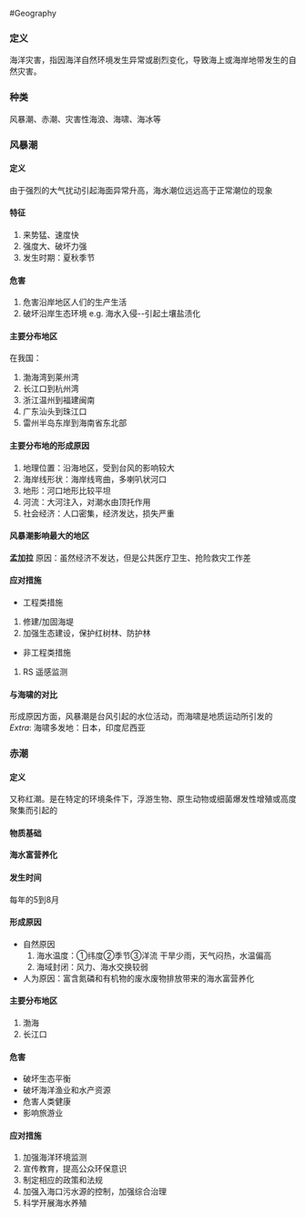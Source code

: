 #Geography 
### 定义
海洋灾害，指因海洋自然环境发生异常或剧烈变化，导致海上或海岸地带发生的自然灾害。
### 种类
风暴潮、赤潮、灾害性海浪、海啸、海冰等
### 风暴潮
#### 定义
由于强烈的大气扰动引起海面异常升高，海水潮位远远高于正常潮位的现象
#### 特征
1. 来势猛、速度快
2. 强度大、破坏力强
3. 发生时期：夏秋季节
#### 危害
1. 危害沿岸地区人们的生产生活
2. 破坏沿岸生态环境 e.g. 海水入侵--引起土壤盐渍化
#### 主要分布地区
在我国：
1. 渤海湾到莱州湾
2. 长江口到杭州湾
3. 浙江温州到福建闽南
4. 广东汕头到珠江口
5. 雷州半岛东岸到海南省东北部
#### 主要分布地的形成原因
1. 地理位置：沿海地区，受到台风的影响较大
2. 海岸线形状：海岸线弯曲，多喇叭状河口
3. 地形：河口地形比较平坦
4. 河流：大河注入，对潮水由顶托作用
5. 社会经济：人口密集，经济发达，损失严重
#### 风暴潮影响最大的地区
**孟加拉**
原因：虽然经济不发达，但是公共医疗卫生、抢险救灾工作差
#### 应对措施
- 工程类措施
1. 修建/加固海堤
2. 加强生态建设，保护红树林、防护林
- 非工程类措施
1. RS 遥感监测
#### 与海啸的对比
形成原因方面，风暴潮是台风引起的水位活动，而海啸是地质运动所引发的
*Extra*: 海啸多发地：日本，印度尼西亚
### 赤潮
#### 定义
又称红潮。是在特定的环境条件下，浮游生物、原生动物或细菌爆发性增殖或高度聚集而引起的
#### 物质基础
**海水富营养化**
#### 发生时间
每年的5到8月
#### 形成原因
- 自然原因
	1. 海水温度：①纬度②季节③洋流          干旱少雨，天气闷热，水温偏高
	2. 海域封闭：风力、海水交换较弱
- 人为原因：富含氮磷和有机物的废水废物排放带来的海水富营养化
#### 主要分布地区
1. 渤海
2. 长江口
#### 危害
- 破坏生态平衡
- 破坏海洋渔业和水产资源
- 危害人类健康
- 影响旅游业
#### 应对措施
1. 加强海洋环境监测
2. 宣传教育，提高公众环保意识
3. 制定相应的政策和法规
4. 加强入海口污水源的控制，加强综合治理
5. 科学开展海水养殖
